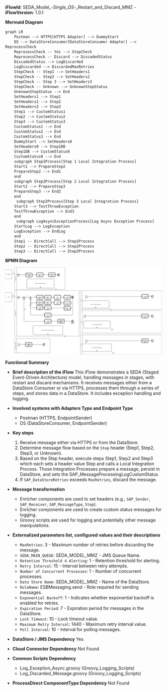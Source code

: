**iFlowId**: SEDA_Model_-_Single_DS_-_Restart_and_Discard_MMZ - **iFlowVersion**: 1.0.1

**Mermaid Diagram**
```mermaid
graph LR
    Postman --> HTTPS[HTTPS Adapter] --> DummyStart
    DS --> DataStoreConsumer[DataStoreConsumer Adapter] --> ReprocessCheck
    ReprocessCheck -- Yes --> StepCheck
    ReprocessCheck -- Discard --> DiscadedStatus
    DiscadedStatus --> LogDiscarded
    LogDiscarded --> DiscardedMaxRetries
    StepCheck -- Step1 --> SetHeaders1
    StepCheck -- Step2 --> SetHeaders2
    StepCheck -- Step 3 --> SetHeaders3
    StepCheck -- Unknown --> UnknownStepStatus
    UnknownStepStatus --> End
    SetHeaders1 --> Step1
    SetHeaders2 --> Step2
    SetHeaders3 --> Step3
    Step1 --> CustomStatus1
    Step2 --> CustomStatus2
    Step3 --> CustomStatus3
    CustomStatus1 --> End
    CustomStatus2 --> End
    CustomStatus3 --> End
    DummyStart --> SetHeaders0
    SetHeaders0 --> Step1DB
    Step1DB --> CustomStatus0
    CustomStatus0 --> End
    subgraph Step1Process[Step 1 Local Integration Process]
    Start1 --> PrepareStep2
    PrepareStep2 --> End1
    end
    subgraph Step2Process[Step 2 Local Integration Process]
    Start2 --> PrepareStep3
    PrepareStep3 --> End2
    end
     subgraph Step3Process[Step 3 Local Integration Process]
    Start3 --> TestThrowException
    TestThrowException --> End3
    end
     subgraph LogAsyncExceptionProcess[Log Async Exception Process]
    StartLog --> LogException
    LogException --> EndLog
    end
    Step1 -- DirectCall --> Step1Process
    Step2 -- DirectCall --> Step2Process
    Step3 -- DirectCall --> Step3Process
```
**BPMN Diagram**

![BPMN Diagram](./SEDA_Model_-_Single_DS_-_Restart_and_Discard_MMZ-1.0.1.png "BPMN Diagram")

**Functional Summary**
-   **Brief description of the iFlow**
    This iFlow demonstrates a SEDA (Staged Event-Driven Architecture) model, handling messages in stages, with restart and discard mechanisms. It receives messages either from a DataStore Consumer or via HTTPS, processes them through a series of steps, and stores data in a DataStore. It includes exception handling and logging.

-   **Involved systems with Adapters Type and Endpoint Type**
    -   Postman (HTTPS, EndpointSender)
    -   DS (DataStoreConsumer, EndpointSender)

-   **Key steps**
    1.  Receive message either via HTTPS or from the DataStore.
    2.  Determine message flow based on the `Step` header (Step1, Step2, Step3, or Unknown).
    3.  Based on the Step header, execute steps Step1, Step2 and Step3 which each sets a header value Step and calls a Local Integration Process. Those Integration Processes prepare a message, persist in DataStore, and sets the SAP_MessageProcessingLogCustomStatus
    4.  If `SAP_DataStoreRetries` exceeds `MaxRetries`, discard the message.

-   **Message transformation**
    -   Enricher components are used to set headers (e.g., `SAP_Sender`, `SAP_Receiver`, `SAP_MessageType`, `Step`).
    -   Enricher components are used to create custom status messages for logging.
    -   Groovy scripts are used for logging and potentially other message manipulations.

-   **Externalized parameters list, configured values and their descriptions**
    -   `MaxRetries`: 3 - Maximum number of retries before discarding the message.
    -   `SEDA_MAIN_QUEUE`: SEDA_MODEL_MMZ - JMS Queue Name.
    -   `Retention Threshold 4 Alerting`: 1 - Retention threshold for alerting.
    -   `Retry Interval`: 15 - Interval between retry attempts.
    -   `Number of Concurrent Processes`: 1 - Number of concurrent processes.
    -   `Data Store Name`: SEDA_MODEL_MMZ - Name of the DataStore.
    -   `RoleName`: ESBMessaging.send - Role required for sending messages.
    -   `Exponential Backoff`: 1 - Indicates whether exponential backoff is enabled for retries.
    -   `Expiration Period`: 7 - Expiration period for messages in the DataStore.
    -   `Lock Timeout`: 10 - Lock timeout value.
    -   `Maximum Retry Interval`: 1440 - Maximum retry interval value.
    -   `Poll Interval`: 10 - Interval for polling messages.

-   **DataStore / JMS Dependency**
    Yes

-   **Cloud Connector Dependency**
    Not Found

-   **Common Scripts Dependency**
    -   Log_Exception_Async.groovy (Groovy_Logging_Scripts)
    -   Log_Discarded_Message.groovy (Groovy_Logging_Scripts)

-   **ProcessDirect ComponentType Dependency**
    Not Found